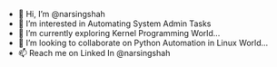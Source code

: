 - 👋 Hi, I’m @narsingshah
- 👀 I’m interested in Automating System Admin Tasks
- 🌱 I’m currently exploring Kernel Programming World...
- 💞️ I’m looking to collaborate on Python Automation in Linux World...
- 📫 Reach me on Linked In @narsingshah

<!---
narsingshah/narsingshah is a ✨ special ✨ repository because its `README.md` (this file) appears on your GitHub profile.
You can click the Preview link to take a look at your changes.
--->
